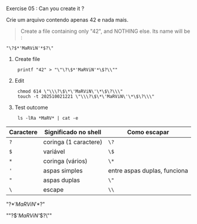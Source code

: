 Exercise 05 : Can you create it ?

Crie um arquivo contendo apenas 42 e nada mais.

> Create a file containing only "42", and NOTHING else.
> Its name will be :

    "\?$*'MaRViN'*$?\"

1. Create file

        printf "42" > "\"\?\$*'MaRViN'*\$?\\""
        
2. Edit

        chmod 614 \"\\\?\$\*\'MaRViN\'\*\$\?\\\"
        touch -t 202510021221 \"\\\?\$\*\'MaRViN\'\*\$\?\\\"

3. Test outcome

        ls -lRa *MaRV* | cat -e


| Caractere | Significado no shell  | Como escapar                 |
| --------- | --------------------- | ---------------------------- |
| `?`       | coringa (1 caractere) | `\?`                         |
| `$`       | variável              | `\$`                         |
| `*`       | coringa (vários)      | `\*`                         |
| `'`       | aspas simples         | entre aspas duplas, funciona |
| `"`       | aspas duplas          | `\"`                         |
| `\`       | escape                | `\\`                         |


"?$*'MaRViN'*$?"

"\"\?\$*'MaRViN'*\$?\\\""
